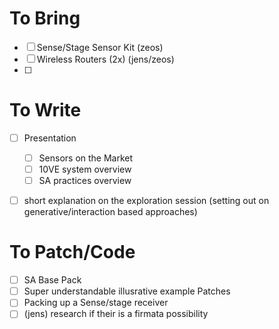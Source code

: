 # To Bring

- [ ] Sense/Stage Sensor Kit (zeos)
- [ ] Wireless Routers (2x) (jens/zeos)
- [ ] 

# To Write

- [ ] Presentation
  - [ ] Sensors on the Market
  - [ ] 10VE system overview
  - [ ] SA practices overview
- [ ] short explanation on the exploration session (setting out on generative/interaction based approaches)


# To Patch/Code

- [ ] SA Base Pack
- [ ] Super understandable illusrative example Patches
- [ ] Packing up a Sense/stage receiver
- [ ] (jens) research if their is a firmata possibility
